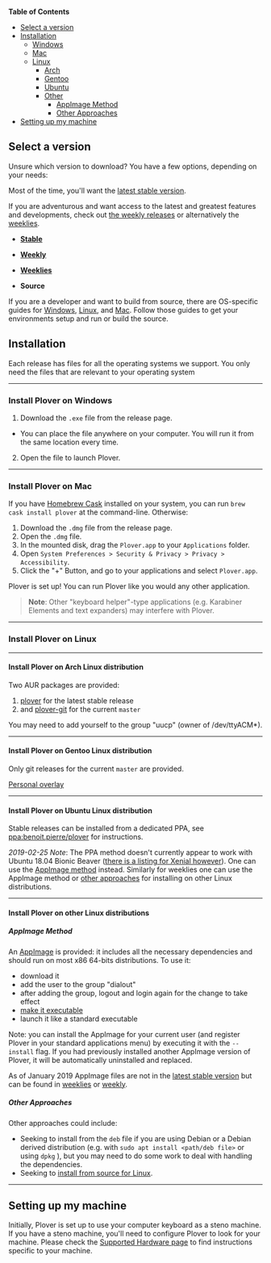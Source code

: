 **Table of Contents**

- [Select a version](#select-a-version)
- [Installation](#installation)
  - [Windows](#install-plover-on-windows)
  - [Mac](#install-plover-on-mac)
  - [Linux](#install-plover-on-linux)
    - [Arch](#install-plover-on-arch-linux-distribution)
    - [Gentoo](#install-plover-on-gentoo-linux-distribution)
    - [Ubuntu](#install-plover-on-ubuntu-linux-distribution)
    - [Other](#install-plover-on-other-linux-distributions)
         - [AppImage Method](#appimage-method)
         - [Other Approaches](#other-approaches)
- [Setting up my machine](#setting-up-my-machine)

## Select a version

Unsure which version to download? You have a few options, depending on your needs:

Most of the time, you'll want the [latest stable version](https://github.com/openstenoproject/plover/releases/latest).

If you are adventurous and want access to the latest and greatest features and developments, check out [the weekly releases](https://github.com/openstenoproject/plover/releases) or alternatively the [weeklies](https://github.com/openstenoproject/plover/tags).

- [**Stable**](https://github.com/openstenoproject/plover/releases/latest)
- [**Weekly**](https://github.com/openstenoproject/plover/releases)
- [**Weeklies**](https://github.com/openstenoproject/plover/tags)

- **Source**

If you are a developer and want to build from source, there are OS-specific guides for [Windows](https://github.com/openstenoproject/plover/tree/master/windows), [Linux](https://github.com/openstenoproject/plover/tree/master/linux), and [Mac](https://github.com/openstenoproject/plover/tree/master/osx). Follow those guides to get your environments setup and run or build the source.

## Installation

Each release has files for all the operating systems we support. You only need the files that are relevant to your operating system

--------------------

### Install Plover on Windows

1. Download the `.exe` file from the release page.
  * You can place the file anywhere on your computer. You will run it from the same location every time.
2. Open the file to launch Plover.

--------------------

### Install Plover on Mac

If you have [Homebrew Cask](https://caskroom.github.io/) installed on your system, you can run `brew cask install plover` at the command-line. Otherwise:

1. Download the `.dmg` file from the release page.
1. Open the `.dmg` file.
1. In the mounted disk, drag the `Plover.app` to your `Applications` folder.
1. Open `System Preferences > Security & Privacy > Privacy > Accessibility`.
1. Click the "+" Button, and go to your applications and select `Plover.app`.

Plover is set up! You can run Plover like you would any other application.

> **Note**: Other "keyboard helper"-type applications (e.g. Karabiner Elements and text expanders) may interfere with Plover.

--------------------

### Install Plover on Linux

--------------------

#### Install Plover on Arch Linux distribution

Two AUR packages are provided:

1. [plover](https://aur.archlinux.org/packages/plover/) for the latest stable release
1. and [plover-git](https://aur.archlinux.org/packages/plover-git/) for the current `master`

You may need to add yourself to the group "uucp" (owner of /dev/ttyACM*).

--------------------

#### Install Plover on Gentoo Linux distribution

Only git releases for the current `master` are provided.

[Personal overlay](https://framagit.org/3/ebuilds)

--------------------

#### Install Plover on Ubuntu Linux distribution

Stable releases can be installed from a dedicated PPA, see [ppa:benoit.pierre/plover](https://launchpad.net/~benoit.pierre/+archive/ubuntu/plover) for instructions.

_2019-02-25 Note_: The PPA method doesn't currently appear to work with Ubuntu 18.04 Bionic Beaver ([there is a listing for Xenial however](https://launchpad.net/~benoit.pierre/+archive/ubuntu/plover/+packages)). One can use the [AppImage method](#appimage-method) instead. Similarly for weeklies one can use the AppImage method or [other approaches](#other-approaches) for installing on other Linux distributions.

--------------------

#### Install Plover on other Linux distributions

##### AppImage Method 

An [AppImage](http://appimage.org/) is provided: it includes all the necessary dependencies and should run on most x86 64-bits distributions. To use it:

- download it
- add the user to the group "dialout"
- after adding the group, logout and login again for the change to take effect
- [make it executable](http://discourse.appimage.org/t/how-to-make-an-appimage-executable/80)
- launch it like a standard executable

Note: you can install the AppImage for your current user (and register Plover in your standard applications menu) by executing it with the `--install` flag. If you had previously installed another AppImage version of Plover, it will be automatically uninstalled and replaced.

As of January 2019 AppImage files are not in the [latest stable version](https://github.com/openstenoproject/plover/releases/latest) but can be found in [weeklies](https://github.com/openstenoproject/plover/tags) or [weekly](https://github.com/openstenoproject/plover/releases).  

##### Other Approaches 

Other approaches could include:

 - Seeking to install from the `deb` file if you are using Debian or a Debian derived distribution (e.g. with `sudo apt install <path/deb file>` or using `dpkg` ), but you may need to do some work to deal with handling the dependencies.
 - Seeking to [install from source for Linux](https://github.com/openstenoproject/plover/tree/master/linux).

--------------------

## Setting up my machine

Initially, Plover is set up to use your computer keyboard as a steno machine. If you have a steno machine, you'll need to configure Plover to look for your machine. Please check the [Supported Hardware page](https://github.com/openstenoproject/plover/wiki/Supported-Hardware) to find instructions specific to your machine.